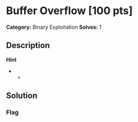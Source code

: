 # Buffer Overflow [100 pts]

**Category:** Binary Exploitation
**Solves:** 1

## Description
>

**Hint**
* -

## Solution

### Flag

